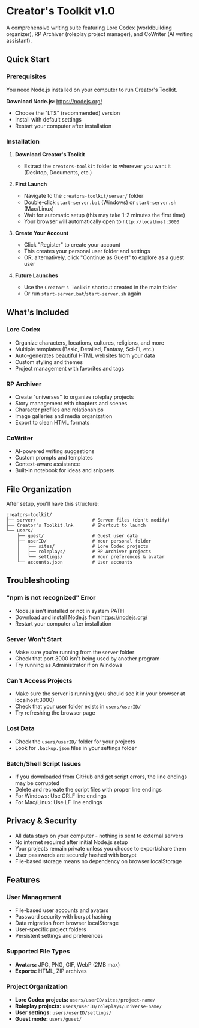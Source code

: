 # Creator's Toolkit v1.0

A comprehensive writing suite featuring Lore Codex (worldbuilding organizer), RP Archiver (roleplay project manager), and CoWriter (AI writing assistant).

## Quick Start

### Prerequisites

You need Node.js installed on your computer to run Creator's Toolkit.

**Download Node.js:** https://nodejs.org/
- Choose the "LTS" (recommended) version
- Install with default settings
- Restart your computer after installation

### Installation

1. **Download Creator's Toolkit**
   - Extract the `creators-toolkit` folder to wherever you want it (Desktop, Documents, etc.)

2. **First Launch**
   - Navigate to the `creators-toolkit/server/` folder
   - Double-click `start-server.bat` (Windows) or `start-server.sh` (Mac/Linux)
   - Wait for automatic setup (this may take 1-2 minutes the first time)
   - Your browser will automatically open to `http://localhost:3000`

3. **Create Your Account**
   - Click "Register" to create your account
   - This creates your personal user folder and settings
   - OR, alternatively, click "Continue as Guest" to explore as a guest user

4. **Future Launches**
   - Use the `Creator's Toolkit` shortcut created in the main folder
   - Or run `start-server.bat`/`start-server.sh` again

## What's Included

### Lore Codex
- Organize characters, locations, cultures, religions, and more
- Multiple templates (Basic, Detailed, Fantasy, Sci-Fi, etc.)
- Auto-generates beautiful HTML websites from your data
- Custom styling and themes
- Project management with favorites and tags

### RP Archiver
- Create "universes" to organize roleplay projects
- Story management with chapters and scenes
- Character profiles and relationships
- Image galleries and media organization
- Export to clean HTML formats

### CoWriter
- AI-powered writing suggestions
- Custom prompts and templates
- Context-aware assistance
- Built-in notebook for ideas and snippets

## File Organization

After setup, you'll have this structure:

```
creators-toolkit/
├── server/                     # Server files (don't modify)
├── Creator's Toolkit.lnk       # Shortcut to launch
└── users/
    ├── guest/                  # Guest user data 
    ├── userID/                 # Your personal folder
    │   ├── sites/              # Lore Codex projects
    │   ├── roleplays/          # RP Archiver projects
    │   └── settings/           # Your preferences & avatar
    └── accounts.json           # User accounts 
```

## Troubleshooting

### "npm is not recognized" Error
- Node.js isn't installed or not in system PATH
- Download and install Node.js from https://nodejs.org/
- Restart your computer after installation

### Server Won't Start
- Make sure you're running from the `server` folder
- Check that port 3000 isn't being used by another program
- Try running as Administrator if on Windows

### Can't Access Projects
- Make sure the server is running (you should see it in your browser at localhost:3000)
- Check that your user folder exists in `users/userID/`
- Try refreshing the browser page

### Lost Data
- Check the `users/userID/` folder for your projects
- Look for `.backup.json` files in your settings folder

### Batch/Shell Script Issues
- If you downloaded from GitHub and get script errors, the line endings may be corrupted
- Delete and recreate the script files with proper line endings
- For Windows: Use CRLF line endings
- For Mac/Linux: Use LF line endings

## Privacy & Security

- All data stays on your computer - nothing is sent to external servers
- No internet required after initial Node.js setup
- Your projects remain private unless you choose to export/share them
- User passwords are securely hashed with bcrypt
- File-based storage means no dependency on browser localStorage

## Features

### User Management
- File-based user accounts and avatars
- Password security with bcrypt hashing
- Data migration from browser localStorage
- User-specific project folders
- Persistent settings and preferences

### Supported File Types
- **Avatars:** JPG, PNG, GIF, WebP (2MB max)
- **Exports:** HTML, ZIP archives

### Project Organization
- **Lore Codex projects:** `users/userID/sites/project-name/`
- **Roleplay projects:** `users/userID/roleplays/universe-name/`
- **User settings:** `users/userID/settings/`
- **Guest mode:** `users/guest/`